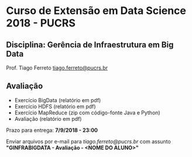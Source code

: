 # Curso de Extensão em Data Science 2018 - PUCRS

## Disciplina: Gerência de Infraestrutura em Big Data

Prof. Tiago Ferreto <tiago.ferreto@pucrs.br>

## Avaliação

- Exercício BigData (relatório em pdf)
- Exercício HDFS (relatório em pdf)
- Exercício MapReduce (zip com código-fonte Java e Python)
- Avaliação (relatório em pdf)


Prazo para entrega: **7/9/2018 - 23:00**

Enviar arquivos por e-mail para _tiago.ferreto@pucrs.br_ com assunto **"GINFRABIGDATA - Avaliação - \<NOME DO ALUNO\>"**
    
